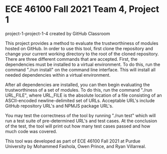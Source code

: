 # ECE 46100 Fall 2021 Team 4, Project 1
project-1-project-1-4 created by GitHub Classroom

This project provides a method to evaluate the trustworthiness of modules hosted on GitHub.
In order to use this tool, first clone the repository and change your current working directory to the root of the cloned repository.
There are three different commands that are accepted.
First, the dependencies must be installed to a virtual environment. To do this, run the command "./run install" on the command line interface. This will install all needed dependencies within a virtual environment.

After all dependencies are installed, you can then begin evaluating the trustworthiness of a set of modules. To do this, run the command "./run URL_FILE", where URL_FILE is the absolute location of a file consisting of an ASCII-encoded newline-delimited set of URLs. Acceptable URL's include GitHub repository URL's and NPMJS package URL's.

You may test the correctness of the tool by running "./run test" which will run a test suite of pre-determined URL's and test cases. At the conclusion of the test, the tool will print out how many test cases passed and how much code was covered.

This tool was developed as part of ECE 46100 Fall 2021 at Purdue University by Mohammed Fashola, Owen Prince, and Ryan Villarreal.
